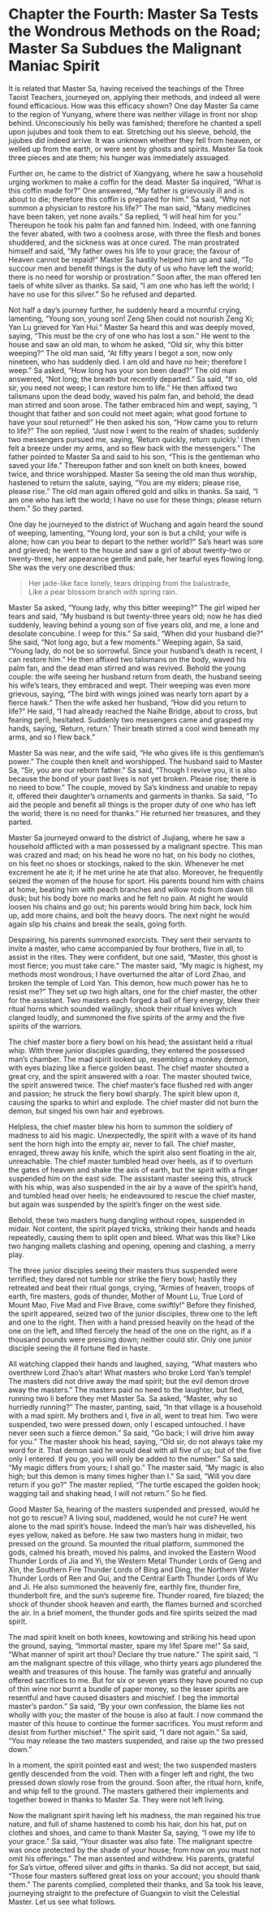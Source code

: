 # Chapter the Fourth: Master Sa Tests the Wondrous Methods on the Road; Master Sa Subdues the Malignant Maniac Spirit

It is related that Master Sa, having received the teachings of the Three Taoist Teachers, journeyed on, applying their methods, and indeed all were found efficacious. How was this efficacy shown? One day Master Sa came to the region of Yunyang, where there was neither village in front nor shop behind. Unconsciously his belly was famished; therefore he chanted a spell upon jujubes and took them to eat. Stretching out his sleeve, behold, the jujubes did indeed arrive. It was unknown whether they fell from heaven, or welled up from the earth, or were sent by ghosts and spirits. Master Sa took three pieces and ate them; his hunger was immediately assuaged.

Further on, he came to the district of Xiangyang, where he saw a household urging workmen to make a coffin for the dead. Master Sa inquired, “What is this coffin made for?” One answered, “My father is grievously ill and is about to die; therefore this coffin is prepared for him.” Sa said, “Why not summon a physician to restore his life?” The man said, “Many medicines have been taken, yet none avails.” Sa replied, “I will heal him for you.” Thereupon he took his palm fan and fanned him. Indeed, with one fanning the fever abated, with two a coolness arose, with three the flesh and bones shuddered, and the sickness was at once cured. The man prostrated himself and said, “My father owes his life to your grace; the favour of Heaven cannot be repaid!” Master Sa hastily helped him up and said, “To succour men and benefit things is the duty of us who have left the world; there is no need for worship or prostration.” Soon after, the man offered ten taels of white silver as thanks. Sa said, “I am one who has left the world; I have no use for this silver.” So he refused and departed.

Not half a day’s journey further, he suddenly heard a mournful crying, lamenting, “Young son, young son! Zeng Shen could not nourish Zeng Xi; Yan Lu grieved for Yan Hui.” Master Sa heard this and was deeply moved, saying, “This must be the cry of one who has lost a son.” He went to the house and saw an old man, to whom he asked, “Old sir, why this bitter weeping?” The old man said, “At fifty years I begot a son, now only nineteen, who has suddenly died. I am old and have no heir; therefore I weep.” Sa asked, “How long has your son been dead?” The old man answered, “Not long; the breath but recently departed.” Sa said, “If so, old sir, you need not weep; I can restore him to life.” He then affixed two talismans upon the dead body, waved his palm fan, and behold, the dead man stirred and soon arose. The father embraced him and wept, saying, “I thought that father and son could not meet again; what good fortune to have your soul returned!” He then asked his son, “How came you to return to life?” The son replied, “Just now I went to the realm of shades; suddenly two messengers pursued me, saying, ‘Return quickly, return quickly.’ I then felt a breeze under my arms, and so flew back with the messengers.” The father pointed to Master Sa and said to his son, “This is the gentleman who saved your life.” Thereupon father and son knelt on both knees, bowed twice, and thrice worshipped. Master Sa seeing the old man thus worship, hastened to return the salute, saying, “You are my elders; please rise, please rise.” The old man again offered gold and silks in thanks. Sa said, “I am one who has left the world; I have no use for these things; please return them.” So they parted.

One day he journeyed to the district of Wuchang and again heard the sound of weeping, lamenting, “Young lord, your son is but a child; your wife is alone; how can you bear to depart to the nether world?” Sa’s heart was sore and grieved; he went to the house and saw a girl of about twenty-two or twenty-three, her appearance gentle and pale, her tearful eyes flowing long. She was the very one described thus:

> Her jade-like face lonely, tears dripping from the balustrade,  
> Like a pear blossom branch with spring rain.

Master Sa asked, “Young lady, why this bitter weeping?” The girl wiped her tears and said, “My husband is but twenty-three years old; now he has died suddenly, leaving behind a young son of five years old, and me, a lone and desolate concubine. I weep for this.” Sa said, “When did your husband die?” She said, “Not long ago, but a few moments.” Weeping again, Sa said, “Young lady, do not be so sorrowful. Since your husband’s death is recent, I can restore him.” He then affixed two talismans on the body, waved his palm fan, and the dead man stirred and was revived. Behold the young couple: the wife seeing her husband return from death, the husband seeing his wife’s tears, they embraced and wept. Their weeping was even more grievous, saying, “The bird with wings joined was nearly torn apart by a fierce hawk.” Then the wife asked her husband, “How did you return to life?” He said, “I had already reached the Naihe Bridge, about to cross, but fearing peril, hesitated. Suddenly two messengers came and grasped my hands, saying, ‘Return, return.’ Their breath stirred a cool wind beneath my arms, and so I flew back.”

Master Sa was near, and the wife said, “He who gives life is this gentleman’s power.” The couple then knelt and worshipped. The husband said to Master Sa, “Sir, you are our reborn father.” Sa said, “Though I revive you, it is also because the bond of your past lives is not yet broken. Please rise; there is no need to bow.” The couple, moved by Sa’s kindness and unable to repay it, offered their daughter’s ornaments and garments in thanks. Sa said, “To aid the people and benefit all things is the proper duty of one who has left the world; there is no need for thanks.” He returned her treasures, and they parted.

Master Sa journeyed onward to the district of Jiujiang, where he saw a household afflicted with a man possessed by a malignant spectre. This man was crazed and mad; on his head he wore no hat, on his body no clothes, on his feet no shoes or stockings, naked to the skin. Whenever he met excrement he ate it; if he met urine he ate that also. Moreover, he frequently seized the women of the house for sport. His parents bound him with chains at home, beating him with peach branches and willow rods from dawn till dusk; but his body bore no marks and he felt no pain. At night he would loosen his chains and go out; his parents would bring him back, lock him up, add more chains, and bolt the heavy doors. The next night he would again slip his chains and break the seals, going forth.

Despairing, his parents summoned exorcists. They sent their servants to invite a master, who came accompanied by four brothers, five in all, to assist in the rites. They were confident, but one said, “Master, this ghost is most fierce; you must take care.” The master said, “My magic is highest, my methods most wondrous; I have overturned the altar of Lord Zhao, and broken the temple of Lord Yan. This demon, how much power has he to resist me?” They set up two high altars, one for the chief master, the other for the assistant. Two masters each forged a ball of fiery energy, blew their ritual horns which sounded wailingly, shook their ritual knives which clanged loudly, and summoned the five spirits of the army and the five spirits of the warriors.

The chief master bore a fiery bowl on his head; the assistant held a ritual whip. With three junior disciples guarding, they entered the possessed man’s chamber. The mad spirit looked up, resembling a monkey demon, with eyes blazing like a fierce golden beast. The chief master shouted a great cry, and the spirit answered with a roar. The master shouted twice, the spirit answered twice. The chief master’s face flushed red with anger and passion; he struck the fiery bowl sharply. The spirit blew upon it, causing the sparks to whirl and explode. The chief master did not burn the demon, but singed his own hair and eyebrows.

Helpless, the chief master blew his horn to summon the soldiery of madness to aid his magic. Unexpectedly, the spirit with a wave of its hand sent the horn high into the empty air, never to fall. The chief master, enraged, threw away his knife, which the spirit also sent floating in the air, unreachable. The chief master tumbled head over heels, as if to overturn the gates of heaven and shake the axis of earth, but the spirit with a finger suspended him on the east side. The assistant master seeing this, struck with his whip, was also suspended in the air by a wave of the spirit’s hand, and tumbled head over heels; he endeavoured to rescue the chief master, but again was suspended by the spirit’s finger on the west side.

Behold, these two masters hung dangling without ropes, suspended in midair. Not content, the spirit played tricks, striking their hands and heads repeatedly, causing them to split open and bleed. What was this like? Like two hanging mallets clashing and opening, opening and clashing, a merry play.

The three junior disciples seeing their masters thus suspended were terrified; they dared not tumble nor strike the fiery bowl; hastily they retreated and beat their ritual gongs, crying, “Armies of heaven, troops of earth, fire masters, gods of thunder, Mother of Mount Lu, True Lord of Mount Mao, Five Mad and Five Brave, come swiftly!” Before they finished, the spirit appeared, seized two of the junior disciples, threw one to the left and one to the right. Then with a hand pressed heavily on the head of the one on the left, and lifted fiercely the head of the one on the right, as if a thousand pounds were pressing down; neither could stir. Only one junior disciple seeing the ill fortune fled in haste.

All watching clapped their hands and laughed, saying, “What masters who overthrew Lord Zhao’s altar! What masters who broke Lord Yan’s temple! The masters did not drive away the mad spirit; but the evil demon drove away the masters.” The masters paid no heed to the laughter, but fled, running two li before they met Master Sa. Sa asked, “Master, why so hurriedly running?” The master, panting, said, “In that village is a household with a mad spirit. My brothers and I, five in all, went to treat him. Two were suspended, two were pressed down, only I escaped untouched. I have never seen such a fierce demon.” Sa said, “Go back; I will drive him away for you.” The master shook his head, saying, “Old sir, do not always take my word for it. That demon said he would deal with all five of us; but of the five only I entered. If you go, you will only be added to the number.” Sa said, “My magic differs from yours; I shall go.” The master said, “My magic is also high; but this demon is many times higher than I.” Sa said, “Will you dare return if you go?” The master replied, “The turtle escaped the golden hook; wagging tail and shaking head, I will not return.” So he fled.

Good Master Sa, hearing of the masters suspended and pressed, would he not go to rescue? A living soul, maddened, would he not cure? He went alone to the mad spirit’s house. Indeed the man’s hair was dishevelled, his eyes yellow, naked as before. He saw two masters hung in midair, two pressed on the ground. Sa mounted the ritual platform, summoned the gods, calmed his breath, moved his palms, and invoked the Eastern Wood Thunder Lords of Jia and Yi, the Western Metal Thunder Lords of Geng and Xin, the Southern Fire Thunder Lords of Bing and Ding, the Northern Water Thunder Lords of Ren and Gui, and the Central Earth Thunder Lords of Wu and Ji. He also summoned the heavenly fire, earthly fire, thunder fire, thunderbolt fire, and the sun’s supreme fire. Thunder roared, fire blazed; the shock of thunder shook heaven and earth, the flames burned and scorched the air. In a brief moment, the thunder gods and fire spirits seized the mad spirit.

The mad spirit knelt on both knees, kowtowing and striking his head upon the ground, saying, “Immortal master, spare my life! Spare me!” Sa said, “What manner of spirit art thou? Declare thy true nature.” The spirit said, “I am the malignant spectre of this village, who thirty years ago plundered the wealth and treasures of this house. The family was grateful and annually offered sacrifices to me. But for six or seven years they have poured no cup of thin wine nor burnt a bundle of paper money, so the lesser spirits are resentful and have caused disasters and mischief. I beg the immortal master’s pardon.” Sa said, “By your own confession, the blame lies not wholly with you; the master of the house is also at fault. I now command the master of this house to continue the former sacrifices. You must reform and desist from further mischief.” The spirit said, “I dare not again.” Sa said, “You may release the two masters suspended, and raise up the two pressed down.”

In a moment, the spirit pointed east and west; the two suspended masters gently descended from the void. Then with a finger left and right, the two pressed down slowly rose from the ground. Soon after, the ritual horn, knife, and whip fell to the ground. The masters gathered their implements and together bowed in thanks to Master Sa. They were not left living.

Now the malignant spirit having left his madness, the man regained his true nature, and full of shame hastened to comb his hair, don his hat, put on clothes and shoes, and came to thank Master Sa, saying, “I owe my life to your grace.” Sa said, “Your disaster was also fate. The malignant spectre was once protected by the shade of your house; from now on you must not omit his offerings.” The man assented and withdrew. His parents, grateful for Sa’s virtue, offered silver and gifts in thanks. Sa did not accept, but said, “Those four masters suffered great loss on your account; you should thank them.” The parents complied, completed their thanks, and Sa took his leave, journeying straight to the prefecture of Guangxin to visit the Celestial Master. Let us see what follows.
